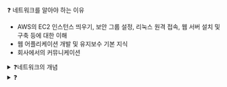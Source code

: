 ❓ 네트워크를 알아야 하는 이유 
  - AWS의 EC2 인스턴스 띄우기, 보안 그룹 설정, 리눅스 원격 접속, 웹 서버 설치 및 구축 등에 대한 이해
  - 웹 어플리케이션 개발 및 유지보수 기본 지식
  - 회사에서의 커뮤니케이션

<details>
<summary>❓네트워크의 개념</summary>

>"여러 개의 장치가 마치 그물처럼 서로 연결되어 정보를 주고받을 수 있는 통신망"
>![image](https://github.com/user-attachments/assets/2d4e1e7c-c3e9-4fcc-a39e-9704abeb66c8)

</details>


<details>
<summary>❓</summary>

>""

</details>
